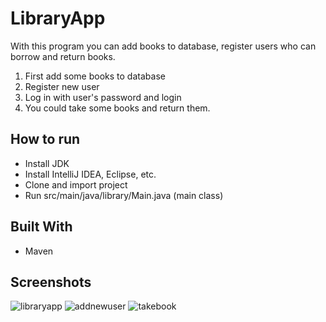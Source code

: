 # LibraryApp 
With this program you can add books to database, register users who can borrow and return books. 
1. First add some books to database
2. Register new user
3. Log in with user's password and login
4. You could take some books and return them.

## How to run 
* Install JDK
* Install IntelliJ IDEA, Eclipse, etc.
* Clone and import project
* Run src/main/java/library/Main.java (main class)

## Built With
* Maven

## Screenshots 
![libraryapp](https://user-images.githubusercontent.com/20031417/34885146-bb40caea-f7c7-11e7-888d-69037f63bf4a.jpg)
![addnewuser](https://user-images.githubusercontent.com/20031417/34885149-be5ea58a-f7c7-11e7-94ad-e3d90b690883.jpg)
![takebook](https://user-images.githubusercontent.com/20031417/34885151-c0829394-f7c7-11e7-8001-4a5c60a7f03a.jpg)


